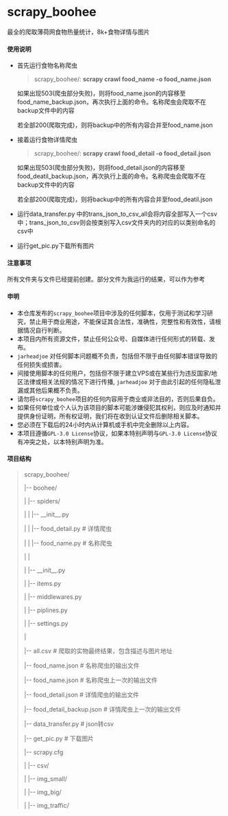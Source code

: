 # scrapy_boohee
最全的爬取薄荷网食物热量统计，8k+食物详情与图片

#### 使用说明

- 首先运行食物名称爬虫

  > scrapy_boohee/: __scrapy crawl food_name -o food_name.json__

  如果出现503(爬虫部分失败)，则将food_name.json的内容移至food_name_backup.json，再次执行上面的命令。名称爬虫会爬取不在backup文件中的内容

  若全部200(爬取完成)，则将backup中的所有内容合并至food_name.json

- 接着运行食物详情爬虫

  > scrapy_boohee/: __scrapy crawl food_detail -o food_detail.json__

  如果出现503(爬虫部分失败)，则将food_detail.json的内容移至food_deatil_backup.json，再次执行上面的命令。名称爬虫会爬取不在backup文件中的内容

  若全部200(爬取完成)，则将backup中的所有内容合并至food_deatil.json

- 运行data_transfer.py 中的trans_json_to_csv_all会将内容全部写入一个csv中；trans_json_to_csv则会按类别写入csv文件夹内的对应的以类别命名的csv中

- 运行get_pic.py下载所有图片

#### 注意事项

所有文件夹与文件已经提前创建。部分文件为我运行的结果，可以作为参考

#### 申明

- 本仓库发布的`scrapy_boohee`项目中涉及的任何脚本，仅用于测试和学习研究，禁止用于商业用途，不能保证其合法性，准确性，完整性和有效性，请根据情况自行判断。
- 本项目内所有资源文件，禁止任何公众号、自媒体进行任何形式的转载、发布。
- `jarheadjoe` 对任何脚本问题概不负责，包括但不限于由任何脚本错误导致的任何损失或损害。
- 间接使用脚本的任何用户，包括但不限于建立VPS或在某些行为违反国家/地区法律或相关法规的情况下进行传播, `jarheadjoe` 对于由此引起的任何隐私泄漏或其他后果概不负责。
- 请勿将`scrapy_boohee`项目的任何内容用于商业或非法目的，否则后果自负。
- 如果任何单位或个人认为该项目的脚本可能涉嫌侵犯其权利，则应及时通知并提供身份证明，所有权证明，我们将在收到认证文件后删除相关脚本。
- 您必须在下载后的24小时内从计算机或手机中完全删除以上内容。
- 本项目遵循`GPL-3.0 License`协议，如果本特别声明与`GPL-3.0 License`协议有冲突之处，以本特别声明为准。

#### 项目结构

> scrapy_boohee/
>
> |-- boohee/
>
> |    |-- spiders/ 
>
> |    |    |-- \_\_init\_\_.py
>
> |    |    |-- food_detail.py # 详情爬虫
>
> |    |    |-- food_name.py # 名称爬虫
>
> |    |
>
> |    |-- \_\_init\_\_.py
>
> |    |-- items.py
>
> |    |-- middlewares.py
>
> |    |-- piplines.py
>
> |    |-- settings.py
>
> |
>
> |-- all.csv # 爬取的实物最终结果，包含描述与图片地址
>
> |-- food_name.json # 名称爬虫的输出文件
>
> |-- food_name.json # 名称爬虫上一次的输出文件
>
> |-- food_detail.json # 详情爬虫的输出文件
>
> |-- food_detail_backup.json # 详情爬虫上一次的输出文件
>
> |-- data_transfer.py # json转csv
>
> |-- get_pic.py # 下载图片
>
> |-- scrapy.cfg
>
> |    |-- csv/ 
>
> |    |-- img_small/ 
>
> |    |-- img_big/ 
>
> |    |-- img_traffic/ </font>







